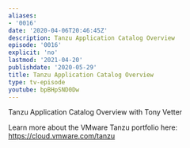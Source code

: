 ```yaml
---
aliases:
- '0016'
date: '2020-04-06T20:46:45Z'
description: Tanzu Application Catalog Overview
episode: '0016'
explicit: 'no'
lastmod: '2021-04-20'
publishdate: '2020-05-29'
title: Tanzu Application Catalog Overview
type: tv-episode
youtube: bpBHpSND0Dw
---
```


Tanzu Application Catalog Overview with Tony Vetter

 Learn more about the VMware Tanzu portfolio here: https://cloud.vmware.com/tanzu